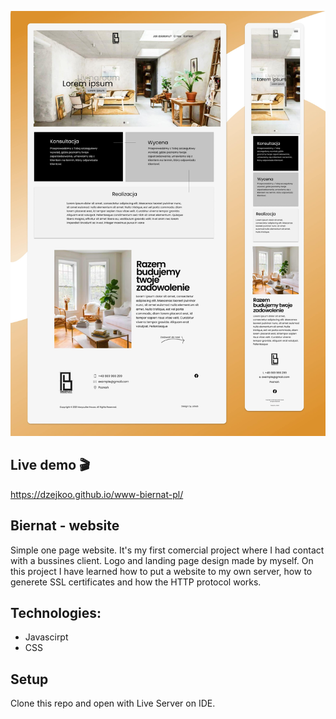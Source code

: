 ![](https://github.com/Dzejkoo/www-biernat-pl/blob/master/img/github/biernat-wyko%C5%84czenia-wn%C4%99trz-page.jpg?raw=true)

## Live demo 🎬

 <https://dzejkoo.github.io/www-biernat-pl/>

## Biernat - website

Simple one page website. It's my first comercial project where I had contact with a bussines client. Logo and landing page design made by myself.
On this project I have learned how to put a website to my own server, how to generete SSL certificates and how the HTTP protocol works.

## Technologies:

- Javascirpt
- CSS

## Setup

Clone this repo and open with Live Server on IDE.
